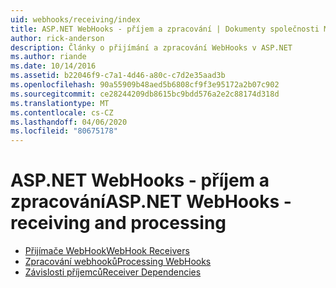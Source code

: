 ```yaml
---
uid: webhooks/receiving/index
title: ASP.NET WebHooks - příjem a zpracování | Dokumenty společnosti Microsoft
author: rick-anderson
description: Články o přijímání a zpracování WebHooks v ASP.NET
ms.author: riande
ms.date: 10/14/2016
ms.assetid: b22046f9-c7a1-4d46-a80c-c7d2e35aad3b
ms.openlocfilehash: 90a55909b48aed5b6808cf9f3e95172a2b07c902
ms.sourcegitcommit: ce28244209db8615bc9bdd576a2e2c88174d318d
ms.translationtype: MT
ms.contentlocale: cs-CZ
ms.lasthandoff: 04/06/2020
ms.locfileid: "80675178"
---
```

# <a name="aspnet-webhooks---receiving-and-processing"></a><span data-ttu-id="2e649-103">ASP.NET WebHooks - příjem a zpracování</span><span class="sxs-lookup"><span data-stu-id="2e649-103">ASP.NET WebHooks - receiving and processing</span></span>

* [<span data-ttu-id="2e649-104">Přijímače WebHook</span><span class="sxs-lookup"><span data-stu-id="2e649-104">WebHook Receivers</span></span>](receivers.md)
* [<span data-ttu-id="2e649-105">Zpracování webhooků</span><span class="sxs-lookup"><span data-stu-id="2e649-105">Processing WebHooks</span></span>](handlers.md)
* [<span data-ttu-id="2e649-106">Závislosti příjemců</span><span class="sxs-lookup"><span data-stu-id="2e649-106">Receiver Dependencies</span></span>](dependencies.md)
